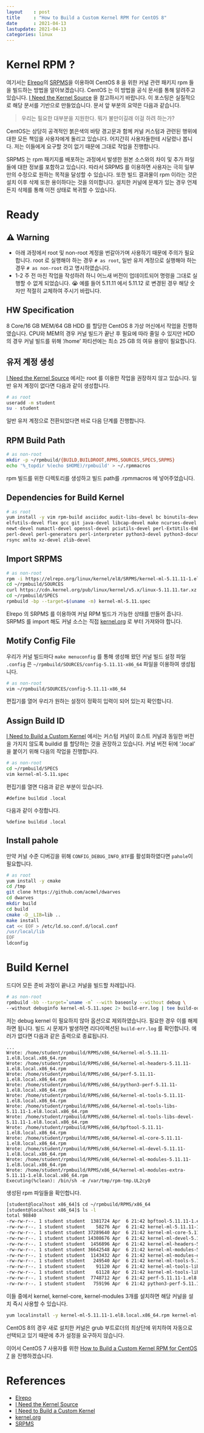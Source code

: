 ```yaml
---
layout    : post
title     : "How to Build a Custom Kernel RPM for CentOS 8"
date      : 2021-04-13
lastupdate: 2021-04-13
categories: linux
---
```


# Kernel RPM ?

여기서는 [Elrepo](http://elrepo.org/tiki/HomePage)의 [SRPMS](https://elrepo.org/linux/kernel/el8/SRPMS/)을 이용하여 CentOS 8 을 위한 커널 관련 패키지 rpm 들을 빌드하는 방법을 알아보겠습니다. CentOS 는 이 방법을 공식 문서를 통해 알려주고 있습니다. [I Need the Kernel Source](https://wiki.centos.org/HowTos/I_need_the_Kernel_Source) 을 참고하시기 바랍니다. 이 포스팅은 실질적으로 해당 문서를 기반으로 만들었습니다. 문서 앞 부분의 요약은 다음과 같습니다.

> 우리는 필요한 대부분을 지원한다. 뭐가 불만이길래 이걸 하려 하는가?

CentOS는 상당히 공격적인 붉은색의 바탕 경고문과 함께 커널 커스텀과 관련된 행위에 대한 모든 책임을 사용자에게 돌리고 있습니다. 어지간히 사용자들한테 시달렸나 봅니다. 저는 이들에게 요구할 것이 없기 때문에 그대로 작업을 진행합니다.

SRPMS 는 rpm 패키지를 배포하는 과정에서 발생한 원본 소스와의 차이 및 추가 파일들에 대한 정보를 포함하고 있습니다. 따라서 SRPMS 를 이용하면 사용자는 극히 일부만의 수정으로 원하는 목적을 달성할 수 있습니다. 또한 빌드 결과물이 rpm 이라는 것은 설치 이후 삭제 또한 용이하다는 것을 의미합니다. 설치한 커널에 문제가 있는 경우 언제든지 삭제를 통해 이전 상태로 복귀할 수 있습니다.

# Ready

## ⚠️ Warning
- 아래 과정에서 root 및 non-root 계정을 번갈아가며 사용하기 때문에 주의가 필요합니다. root 로 실행해야 하는 경우 `# as root`, 일반 유저 계정으로 실행해야 하는 경우 `# as non-root` 라고 명시하였습니다.
- 1-2 주 전 마친 작업을 작성하려 하니 어느새 버전이 업데이트되어 명령을 그대로 실행할 수 없게 되었습니다. 😭 예를 들어 5.11.11 에서 5.11.12 로 변경된 경우 해당 숫자만 적절히 교체하여 주시기 바랍니다.

## HW Specification
8 Core/16 GB MEM/64 GB HDD 를 할당한 CentOS 8 가상 머신에서 작업을 진행하였습니다. CPU와 MEM의 경우 커널 빌드가 끝난 후 필요에 따라 줄일 수 있지만 HDD의 경우 커널 빌드를 위해 ‘/home’ 파티션에는 최소 25 GB 의 여유 용량이 필요합니다.

## 유저 계정 생성
[I Need the Kernel Source](https://wiki.centos.org/HowTos/I_need_the_Kernel_Source) 에서는 root 를 이용한 작업을 권장하지 않고 있습니다. 일반 유저 계정이 없다면 다음과 같이 생성합니다.

``` bash
# as root 
useradd -m student
su - student
```

일반 유저 계정으로 전환되었다면 바로 다음 단계를 진행합니다.

## RPM Build Path
``` bash
# as non-root
mkdir -p ~/rpmbuild/{BUILD,BUILDROOT,RPMS,SOURCES,SPECS,SRPMS}
echo '%_topdir %(echo $HOME)/rpmbuild' > ~/.rpmmacros
```
rpm 빌드를 위한 디렉토리를 생성하고 빌드 path를 .rpmmacros 에 넣어주었습니다.

## Dependencies for Build Kernel
``` bash
# as root
yum install -y vim rpm-build asciidoc audit-libs-devel bc binutils-devel bison \
elfutils-devel flex gcc git java-devel libcap-devel make ncurses-devel net-tools \
newt-devel numactl-devel openssl-devel pciutils-devel perl-ExtUtils-Embed perl-Carp \
perl-devel perl-generators perl-interpreter python3-devel python3-docutils \
rsync xmlto xz-devel zlib-devel
```

## Import SRPMS
``` bash
# as non-root 
rpm -i https://elrepo.org/linux/kernel/el8/SRPMS/kernel-ml-5.11.11-1.el8.elrepo.nosrc.rpm 2>&1 | grep -v exist
cd ~/rpmbuild/SOURCES
curl https://cdn.kernel.org/pub/linux/kernel/v5.x/linux-5.11.11.tar.xz -o linux-5.11.11.tar.xz
cd ~/rpmbuild/SPECS
rpmbuild -bp --target=$(uname -m) kernel-ml-5.11.spec
```

Elrepo 의 SRPMS 를 이용하여 커널 RPM 빌드가 가능한 상태를 만들어 줍니다. SRPMS 를 import 해도 커널 소스는 직접 [kernel.org](https://www.kernel.org/) 로 부터 가져와야 합니다.

## Motify Config File
우리가 커널 빌드마다 `make menuconfig` 를 통해 생성해 왔던 커널 빌드 설정 파일 `.config` 은 `~/rpmbuild/SOURCES/config-5.11.11-x86_64` 파일을 이용하여 생성됩니다.

``` bash
# as non-root
vim ~/rpmbuild/SOURCES/config-5.11.11-x86_64
```

편집기를 열어 우리가 원하는 설정이 정확히 입력이 되어 있는지 확인합니다.

## Assign Build ID
[I Need to Build a Custom Kernel](https://wiki.centos.org/HowTos/Custom_Kernel) 에서는 커스텀 커널이 호스트 커널과 동일한 버전을 가지지 않도록 buildid 를 할당하는 것을 권장하고 있습니다. 커널 버전 뒤에 ‘.local’ 을 붙이기 위해 다음의 작업을 진행합니다.

``` bash
# as non-root 
cd ~/rpmbuild/SPECS
vim kernel-ml-5.11.spec
```

편집기를 열면 다음과 같은 부분이 있습니다.

```
#define buildid .local
```

다음과 같이 수정합니다.

```
%define buildid .local
```

## Install pahole
만약 커널 수준 디버깅을 위해 `CONFIG_DEBUG_INFO_BTF`를 활성화하였다면 `pahole`이 필요합니다.

``` bash
# as root 
yum install -y cmake
cd /tmp
git clone https://github.com/acmel/dwarves
cd dwarves
mkdir build
cd build
cmake -D__LIB=lib ..
make install
cat << EOF > /etc/ld.so.conf.d/local.conf
/usr/local/lib
EOF
ldconfig
```

# Build Kernel
드디어 모든 준비 과정이 끝나고 커널을 빌드할 차례입니다.

``` bash
# as non-root
rpmbuild -bb --target=`uname -m` --with baseonly --without debug \
--without debuginfo kernel-ml-5.11.spec 2> build-err.log | tee build-out.log
```

저는 debug kernel 이 필요하지 않아 옵션으로 제외하였습니다. 필요한 경우 이를 해제하면 됩니다. 빌드 시 문제가 발생하면 리다이렉션된 `build-err.log` 를 확인합니다. 에러가 없다면 다음과 같은 출력으로 종료됩니다.

```
...
Wrote: /home/student/rpmbuild/RPMS/x86_64/kernel-ml-5.11.11-1.el8.local.x86_64.rpm
Wrote: /home/student/rpmbuild/RPMS/x86_64/kernel-ml-headers-5.11.11-1.el8.local.x86_64.rpm
Wrote: /home/student/rpmbuild/RPMS/x86_64/perf-5.11.11-1.el8.local.x86_64.rpm
Wrote: /home/student/rpmbuild/RPMS/x86_64/python3-perf-5.11.11-1.el8.local.x86_64.rpm
Wrote: /home/student/rpmbuild/RPMS/x86_64/kernel-ml-tools-5.11.11-1.el8.local.x86_64.rpm
Wrote: /home/student/rpmbuild/RPMS/x86_64/kernel-ml-tools-libs-5.11.11-1.el8.local.x86_64.rpm
Wrote: /home/student/rpmbuild/RPMS/x86_64/kernel-ml-tools-libs-devel-5.11.11-1.el8.local.x86_64.rpm
Wrote: /home/student/rpmbuild/RPMS/x86_64/bpftool-5.11.11-1.el8.local.x86_64.rpm
Wrote: /home/student/rpmbuild/RPMS/x86_64/kernel-ml-core-5.11.11-1.el8.local.x86_64.rpm
Wrote: /home/student/rpmbuild/RPMS/x86_64/kernel-ml-devel-5.11.11-1.el8.local.x86_64.rpm
Wrote: /home/student/rpmbuild/RPMS/x86_64/kernel-ml-modules-5.11.11-1.el8.local.x86_64.rpm
Wrote: /home/student/rpmbuild/RPMS/x86_64/kernel-ml-modules-extra-5.11.11-1.el8.local.x86_64.rpm
Executing(%clean): /bin/sh -e /var/tmp/rpm-tmp.UL2cy0
```

생성된 rpm 파일들을 확인합니다.

``` bash
[student@localhost x86_64]$ cd ~/rpmbuild/RPMS/x86_64
[student@localhost x86_64]$ ls -l
total 98840
-rw-rw-r--. 1 student student  1381724 Apr  6 21:42 bpftool-5.11.11-1.el8.local.x86_64.rpm
-rw-rw-r--. 1 student student    58276 Apr  6 21:42 kernel-ml-5.11.11-1.el8.local.x86_64.rpm
-rw-rw-r--. 1 student student 37289640 Apr  6 21:42 kernel-ml-core-5.11.11-1.el8.local.x86_64.rpm
-rw-rw-r--. 1 student student 14308676 Apr  6 21:42 kernel-ml-devel-5.11.11-1.el8.local.x86_64.rpm
-rw-rw-r--. 1 student student  1456896 Apr  6 21:42 kernel-ml-headers-5.11.11-1.el8.local.x86_64.rpm
-rw-rw-r--. 1 student student 36642548 Apr  6 21:42 kernel-ml-modules-5.11.11-1.el8.local.x86_64.rpm
-rw-rw-r--. 1 student student  1143432 Apr  6 21:42 kernel-ml-modules-extra-5.11.11-1.el8.local.x86_64.rpm
-rw-rw-r--. 1 student student   249540 Apr  6 21:42 kernel-ml-tools-5.11.11-1.el8.local.x86_64.rpm
-rw-rw-r--. 1 student student    91120 Apr  6 21:42 kernel-ml-tools-libs-5.11.11-1.el8.local.x86_64.rpm
-rw-rw-r--. 1 student student    61128 Apr  6 21:42 kernel-ml-tools-libs-devel-5.11.11-1.el8.local.x86_64.rpm
-rw-rw-r--. 1 student student  7748712 Apr  6 21:42 perf-5.11.11-1.el8.local.x86_64.rpm
-rw-rw-r--. 1 student student   759196 Apr  6 21:42 python3-perf-5.11.11-1.el8.local.x86_64.rpm
```

이들 중에서 kernel, kernel-core, kernel-modules 3개를 설치하면 해당 커널을 설치 즉시 사용할 수 있습니다.

``` bash
yum localinstall -y kernel-ml-5.11.11-1.el8.local.x86_64.rpm kernel-ml-core-5.11.11-1.el8.local.x86_64.rpm kernel-ml-modules-5.11.11-1.el8.local.x86_64.rpm
```

CentOS 8의 경우 새로 설치한 커널은 grub 부트로더의 최상단에 위치하여 자동으로 선택되고 있기 때문에 추가 설정을 요구하지 않습니다.

이어서 CentOS 7 사용자를 위한 [How to Build a Custom Kernel RPM for CentOS 7](/blog/how-to-build-a-custom-kernel-rpm-for-centos-7-ko/) 을 진행하겠습니다.

# References

- [Elrepo](http://elrepo.org/tiki/HomePage)
- [I Need the Kernel Source](https://wiki.centos.org/HowTos/I_need_the_Kernel_Source)
- [I Need to Build a Custom Kernel](https://wiki.centos.org/HowTos/Custom_Kernel)
- [kernel.org](https://www.kernel.org/)
- [SRPMS](https://elrepo.org/linux/kernel/el8/SRPMS/)